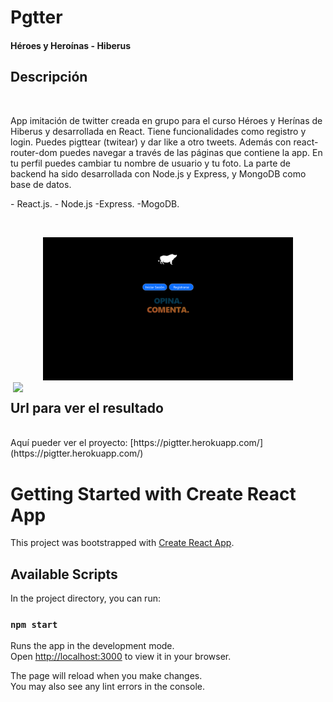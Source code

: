 # Pgtter
<h4> Héroes y Heroínas - Hiberus </h4>

## Descripción 
<br/>
<p> App imitación de twitter creada en grupo para el curso Héroes y Herínas de Hiberus y desarrollada en React. Tiene funcionalidades como registro y login. Puedes pigttear (twitear) y dar like a otro tweets. Además con react-router-dom puedes navegar a través de las páginas que contiene la app. En tu perfil puedes cambiar tu nombre de usuario y tu foto. La parte de backend ha sido desarrollada con Node.js y Express, y MongoDB como base de datos.</p>
<p>
- React.js.
- Node.js
-Express.
-MogoDB.
</p>
<br/>
<p align="center">
<img src="frontend/src/assets/view.PNG"  width="400" />
<img  src="./assets/view2.PNG"  align="right"  width="500"/>
</p>


## Url para ver el resultado
<br/>
Aquí pueder ver el proyecto: [https://pigtter.herokuapp.com/](https://pigtter.herokuapp.com/)


# Getting Started with Create React App

This project was bootstrapped with [Create React App](https://github.com/facebook/create-react-app).

## Available Scripts

In the project directory, you can run:

### `npm start`

Runs the app in the development mode.\
Open [http://localhost:3000](http://localhost:3000) to view it in your browser.

The page will reload when you make changes.\
You may also see any lint errors in the console.


